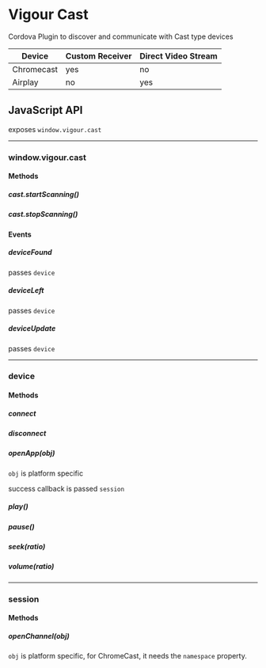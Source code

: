 # Vigour Cast
Cordova Plugin to discover and communicate with Cast type devices

| Device | Custom Receiver | Direct Video Stream |
| --- | --- | --- |
| Chromecast | yes | no |
| Airplay | no | yes |

## JavaScript API

exposes `window.vigour.cast`
___
### window.vigour.cast

#### Methods

##### cast.startScanning()

##### cast.stopScanning()

#### Events

##### deviceFound
passes `device`
##### deviceLeft
passes `device`
##### deviceUpdate
passes `device`
___
### device

#### Methods

##### connect

##### disconnect

##### openApp(obj)
`obj` is platform specific

success callback is passed `session`

##### play()

##### pause()

##### seek(ratio)

##### volume(ratio)

___
### session

#### Methods

##### openChannel(obj)
`obj` is platform specific, for ChromeCast, it needs the `namespace` property.


